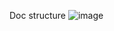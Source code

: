 Doc structure
![image](https://github.com/user-attachments/assets/2a28f5d7-1edc-4e1d-b57b-93ed43119c27)
